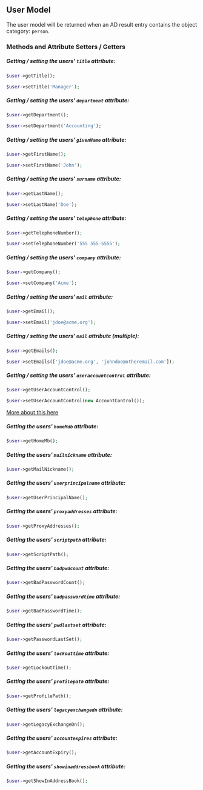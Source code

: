 ## User Model

The user model will be returned when an AD result entry contains the object category: `person`.

### Methods and Attribute Setters / Getters

##### Getting / setting the users' `title` attribute:

```php
$user->getTitle();

$user->setTitle('Manager');
```

##### Getting / setting the users' `department` attribute:

```php
$user->getDepartment();

$user->setDepartment('Accounting');
```

##### Getting / setting the users' `givenName` attribute:

```php
$user->getFirstName();

$user->setFirstName('John');
```

##### Getting / setting the users' `surname` attribute:

```php
$user->getLastName();

$user->setLastName('Doe');
```

##### Getting / setting the users' `telephone` attribute:

```php
$user->getTelephoneNumber();

$user->setTelephoneNumber('555 555-5555');
```

##### Getting / setting the users' `company` attribute:

```php
$user->getCompany();

$user->setCompany('Acme');
```

##### Getting / setting the users' `mail` attribute:

```php
$user->getEmail();

$user->setEmail('jdoe@acme.org');
```

##### Getting / setting the users' `mail` attribute (multiple):

```php
$user->getEmails();

$user->setEmails(['jdoe@acme.org', 'johndoe@otheremail.com']);
```

##### Getting / setting the users' `useraccountcontrol` attribute:

```php
$user->getUserAccountControl();

$user->setUserAccountControl(new AccountControl());
```
    
[More about this here](https://github.com/Adldap2/Adldap2/blob/master/docs/models/user/ACCOUNT-CONTROL.md)

##### Getting the users' `homeMdb` attribute:

```php
$user->getHomeMb();
```

##### Getting the users' `mailnickname` attribute:

```php
$user->getMailNickname();
```

##### Getting the users' `userprincipalname` attribute:

```php
$user->getUserPrincipalName();
```

##### Getting the users' `proxyaddresses` attribute:

```php
$user->getProxyAddresses();
```

##### Getting the users' `scriptpath` attribute:

```php
$user->getScriptPath();
```

##### Getting the users' `badpwdcount` attribute:

```php
$user->getBadPasswordCount();
```

##### Getting the users' `badpasswordtime` attribute:

```php
$user->getBadPasswordTime();
```

##### Getting the users' `pwdlastset` attribute:

```php
$user->getPasswordLastSet();
```

##### Getting the users' `lockouttime` attribute:

```php
$user->getLockoutTime();
```

##### Getting the users' `profilepath` attribute:

```php
$user->getProfilePath();
```

##### Getting the users' `legacyexchangedn` attribute:

```php
$user->getLegacyExchangeDn();
```

##### Getting the users' `accountexpires` attribute:

```php
$user->getAccountExpiry();
```

##### Getting the users' `showinaddressbook` attribute:

```php
$user->getShowInAddressBook();
```

